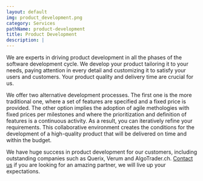```yaml
---
layout: default
img: product_development.png
category: Services
pathName: product-development
title: Product Development
description: |
---
```

  We are experts in driving product development in all the phases of the software development cycle. We develop your product tailoring it to your needs, paying attention in every detail and customizing it to satisfy your users and customers. Your product quality and delivery time are crucial for us.

  We offer two alternative development processes. The first one is the more traditional one, where a set of features are specified and a fixed price is provided. The other option implies the adoption of agile methologies with fixed prices per milestones and where the prioritization and definition of features is a continuous activity. As a result, you can iteratively refine your requirements. This collaborative environment creates the conditions for the development of a high-quality product that will be delivered on time and within the budget.

  We have huge success in product development for our customers, including outstanding companies such as Querix, Verum and AlgoTrader.ch. <a class="page-scroll" href="#contact">Contact us</a> if you are looking for an amazing partner, we will live up your expectations.
